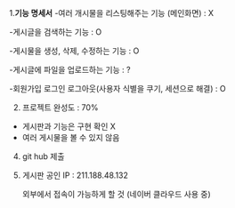 
1.**기능 명세서**
-여러 개시물을 리스팅해주는 기능 (메인화면) : X

-게시글을 검색하는 기능                    : O

-게시물을 생성, 삭제, 수정하는 기능         : O

-게시글에 파일을 업로드하는 기능             : ?

-회원가입 로그인 로그아웃(사용자 식별을 쿠기, 세션으로 해결)  : O

2. 프로젝트 완성도 : 70%
  - 게시판과 기능은 구현 확인 X
  - 여러 게시물을 볼 수 있지 않음 
   

4. git hub 제출

5. 게시판 공인 IP :  211.188.48.132
   
   외부에서 접속이 가능하게 할 것
   (네이버 클라우드 사용 중)
